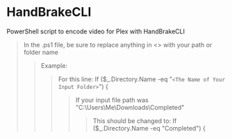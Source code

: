 # HandBrakeCLI
PowerShell script to encode video for Plex with HandBrakeCLI

>In the .ps1 file, be sure to replace anything in <> with your path or folder name
>>Example:
>>>For this line: If ($_.Directory.Name -eq "`<The Name of Your Input Folder>`") {
>>>>If your input file path was "C:\Users\Me\Downloads\Completed\"
>>>>>This should be changed to: If ($_.Directory.Name -eq "Completed") {

